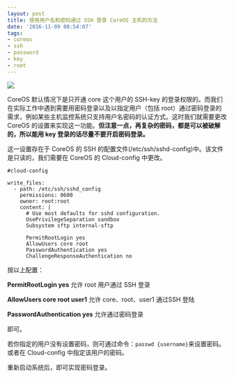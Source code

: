 ```yaml
---
layout: post
title: 使用用户名和密码通过 SSH 登录 CoreOS 主机的方法
date: '2016-11-09 08:54:07'
tags:
- coreos
- ssh
- password
- key
- root
---
```


![](https://encrypted-tbn2.gstatic.com/images?q=tbn:ANd9GcQ5x8at5GAwFmUk4Vp8c_BxWmcSwYAG6vIdEJvmX8L-AvhSPidF)

CoreOS 默认情况下是只开通 core 这个用户的 SSH-key 的登录权限的。而我们在实际工作中遇到需要用密码登录以及以指定用户（包括 root）通过密码登录的需求，例如某些主机监控系统只支持用户名密码的认证方式。这时我们就需要更改 CoreOS 的设置来实现这一功能。**但注意一点，再复杂的密码，都是可以被破解的，所以能用 key 登录的话尽量不要开启密码登录。**

这一设置存在于 CoreOS 的 SSH 的配置文件(/etc/ssh/sshd-config)中。该文件是只读的，我们需要在 CoreOS 的 Cloud-config 中更改。
```
#cloud-config

write_files:
  - path: /etc/ssh/sshd_config
    permissions: 0600
    owner: root:root
    content: |
      # Use most defaults for sshd configuration.
      UsePrivilegeSeparation sandbox
      Subsystem sftp internal-sftp

      PermitRootLogin yes
      AllowUsers core root
      PasswordAuthentication yes
      ChallengeResponseAuthentication no
```
按以上配置：

**PermitRootLogin yes** 允许 root 用户通过 SSH 登录

**AllowUsers core root user1** 允许 core、root、user1 通过SSH 登陆

**PasswordAuthentication yes** 允许通过密码登录

即可。

若你指定的用户没有设置密码，则可通过命令：`passwd {username}`来设置密码。或者在 Cloud-config 中指定该用户的密码。

重新启动系统后，即可实现密码登录。


